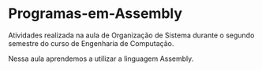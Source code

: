 # Programas-em-Assembly

Atividades realizada na aula de Organização de Sistema durante o segundo semestre do curso de Engenharia de Computação.

Nessa aula aprendemos a utilizar a linguagem Assembly.